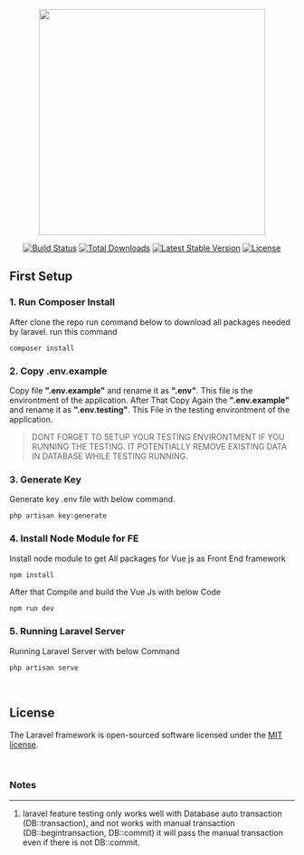 <p align="center"><a href="https://laravel.com" target="_blank"><img src="https://raw.githubusercontent.com/laravel/art/master/logo-lockup/5%20SVG/2%20CMYK/1%20Full%20Color/laravel-logolockup-cmyk-red.svg" width="400"></a></p>

<p align="center">
<a href="https://travis-ci.org/laravel/framework"><img src="https://travis-ci.org/laravel/framework.svg" alt="Build Status"></a>
<a href="https://packagist.org/packages/laravel/framework"><img src="https://poser.pugx.org/laravel/framework/d/total.svg" alt="Total Downloads"></a>
<a href="https://packagist.org/packages/laravel/framework"><img src="https://poser.pugx.org/laravel/framework/v/stable.svg" alt="Latest Stable Version"></a>
<a href="https://packagist.org/packages/laravel/framework"><img src="https://poser.pugx.org/laravel/framework/license.svg" alt="License"></a>
</p>

## First Setup

### 1. Run Composer Install
After clone the repo run command below to download all packages needed by laravel.
run this command
    
```
composer install
```

### 2. Copy .env.example
Copy file **".env.example"** and rename it as **".env"**. This file is the environtment of the application. After That Copy Again the **".env.example"** and rename it as **".env.testing"**. This File in the testing environtment of the application. 

> DONT FORGET TO SETUP YOUR TESTING ENVIRONTMENT IF YOU RUNNING THE TESTING. IT POTENTIALLY REMOVE EXISTING DATA IN DATABASE WHILE TESTING RUNNING.

### 3. Generate Key
Generate key .env file with below command.
```
php artisan key:generate
```

### 4. Install Node Module for FE
Install node module to get All packages for Vue js as Front End framework
```
npm install
```
After that Compile and build the Vue Js with below Code
```javascript
npm run dev
```

### 5. Running Laravel Server
Running Laravel Server with below Command
```console
php artisan serve
```

<p>&nbsp;</p>

## License

The Laravel framework is open-sourced software licensed under the [MIT license](https://opensource.org/licenses/MIT).


<p>&nbsp;</p>

### Notes
----------
 1. laravel feature testing only works well with Database auto transaction (DB::transaction), and not works with manual transaction (DB::begintransaction, DB::commit) it will pass the manual transaction even if there is not DB::commit. 